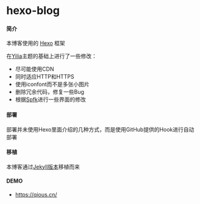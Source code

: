hexo-blog
================

#### 简介

本博客使用的 [Hexo](https://hexo.io) 框架

在[Yilia](https://github.com/litten/hexo-theme-yilia)主题的基础上进行了一些修改：
* 尽可能使用CDN
* 同时适应HTTP和HTTPS
* 使用iconfont而不是多张小图片
* 删除冗余代码，修复一些Bug
* 根据[Spfk](https://github.com/luuman/hexo-theme-spfk)进行一些界面的修改

#### 部署

部署并未使用Hexo里面介绍的几种方式，而是使用GitHub提供的Hook进行自动部署

#### 移植

本博客通过[Jekyll版本](https://github.com/qious/jekyll-blog)移植而来

#### DEMO

* https://qious.cn/